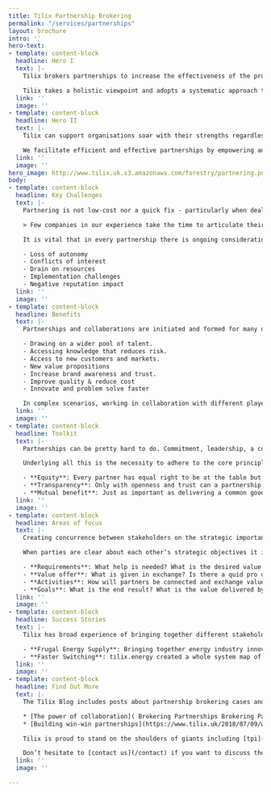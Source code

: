 ```yaml
---
title: Tilix Partnership Brokering
permalink: "/services/partnerships"
layout: brochure
intro: ''
hero-text:
- template: content-block
  headline: Hero I
  text: |-
    Tilix brokers partnerships to increase the effectiveness of the products, services and business processes of organisations across the energy, cleantech and ACES mobility value chains.

    Tilix takes a holistic viewpoint and adopts a systematic approach to collaboration. It has helped to create successful partnerships between many different stakeholders.
  link: ''
  image: ''
- template: content-block
  headline: Hero II
  text: |-
    Tilix can support organisations soar with their strengths regardless of their culture, maturity, sector or size.

    We facilitate efficient and effective partnerships by empowering and connecting clients, associates, manufacturers and services providers.
  link: ''
  image: ''
hero_image: http://www.tilix.uk.s3.amazonaws.com/forestry/partnering.png
body:
- template: content-block
  headline: Key Challenges
  text: |-
    Partnering is not low-cost nor a quick fix - particularly when dealing with wicked problems. Economic, environmental and societal challenges are so complex that collaboration is necessary but not sufficient.

    > Few companies in our experience take the time to articulate their own business model. Fewer have any clear idea about the business models of their external relationships. **Henry Chesbrough**

    It is vital that in every partnership there is ongoing consideration of factors including:

    - Loss of autonomy
    - Conflicts of interest
    - Drain on resources
    - Implementation challenges
    - Negative reputation impact
  link: ''
  image: ''
- template: content-block
  headline: Benefits
  text: |-
    Partnerships and collaborations are initiated and formed for many different reasons, for example:

    - Drawing on a wider pool of talent.
    - Accessing knowledge that reduces risk.
    - Access to new customers and markets.
    - New value propositions
    - Increase brand awareness and trust.
    - Improve quality & reduce cost
    - Innovate and problem solve faster

    In complex scenarios, working in collaboration with different players from different societal sectors is often the only route.
  link: ''
  image: ''
- template: content-block
  headline: Toolkit
  text: |-
    Partnerships can be pretty hard to do. Commitment, leadership, a collaborative mind-set, and strong relationship management are necessary but not sufficient.

    Underlying all this is the necessity to adhere to the core principles of partnership:

    - **Equity**: Every partner has equal right to be at the table but and provide a fair and reasonable share of the input resources.
    - **Transparency**: Only with openness and trust can a partnership be truly successful.
    - **Mutual benefit**: Just as important as delivering a common good, each partner should enjoy specific benefits.
  link: ''
  image: ''
- template: content-block
  headline: Areas of focus
  text: |-
    Creating concurrence between stakeholders on the strategic importance of collaboration is a key area of focus for Tilix in its role as a partnership broker.

    When parties are clear about each other’s strategic objectives it is easier to spot partnership opportunities and define:

    - **Requirements**: What help is needed? What is the desired value from a partnership?
    - **Value offer**: What is given in exchange? Is there a quid pro quo?
    - **Activities**: How will partners be connected and exchange value?
    - **Goals**: What is the end result? What is the value delivered by the partnership?
  link: ''
  image: ''
- template: content-block
  headline: Success Stories
  text: |-
    Tilix has broad experience of bringing together different stakeholders to join their resources and competencies. These have involved businesses, academia, regulators, development agencies and policy makers. For example:

    - **Frugal Energy Supply**: Bringing together energy industry innovators Logicor, Senapt and Homebox to deliver an electricity supply business that has low operating costs and the flexibility to scale when conditions are right.
    - **Faster Switching**: tilix.energy created a whole system map of the customer journey to help build concurrence with stakeholders across the GB gas and electricity industries.
  link: ''
  image: ''
- template: content-block
  headline: Find Out More
  text: |-
    The Tilix Blog includes posts about partnership brokering cases and best practice. For example:

    * [The power of collaboration]( Brokering Partnerships Brokering Partnerships 100% 10 Comment resolved Text The power of collaboration Link https://www.tilix.uk/2019/02/13/the-power-of-collaboration Toggle screen reader support Named in version history)
    * [Building win-win partnerships](https://www.tilix.uk/2018/07/09/win-win-partnerships)

    Tilix is proud to stand on the shoulders of giants including [tpi](https://thepartneringinitiative.org), [The Partnership Brokers Association](https://partnershipbrokers.org) and [The Partnerships Resource Centre](https://www.rsm.nl/research/centres/prc/).

    Don’t hesitate to [contact us](/contact) if you want to discuss the  Tilix Brokering Partnerships value proposition in more detail. We will be delighted to support internal and external collaboration in your organisation.
  link: ''
  image: ''

---
```

